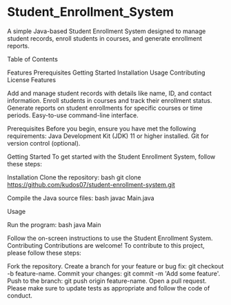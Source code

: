 # Student_Enrollment_System

A simple Java-based Student Enrollment System designed to manage student records, enroll students in courses, and generate enrollment reports.

Table of Contents

Features
Prerequisites
Getting Started
Installation
Usage
Contributing
License
Features


Add and manage student records with details like name, ID, and contact information.
Enroll students in courses and track their enrollment status.
Generate reports on student enrollments for specific courses or time periods.
Easy-to-use command-line interface.




Prerequisites
Before you begin, ensure you have met the following requirements:
Java Development Kit (JDK) 11 or higher installed.
Git for version control (optional).



Getting Started
To get started with the Student Enrollment System, follow these steps:


Installation
Clone the repository:
bash
git clone https://github.com/kudos07/student-enrollment-system.git

Compile the Java source files:
bash
javac Main.java

Usage

Run the program:
bash
java Main

Follow the on-screen instructions to use the Student Enrollment System.
Contributing Contributions are welcome! To contribute to this project, please follow these steps:


Fork the repository.
Create a branch for your feature or bug fix: git checkout -b feature-name.
Commit your changes: git commit -m 'Add some feature'.
Push to the branch: git push origin feature-name.
Open a pull request.
Please make sure to update tests as appropriate and follow the code of conduct.

